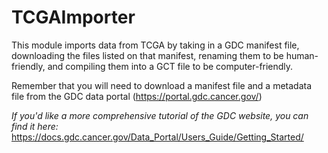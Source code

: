 # TCGAImporter
This module imports data from TCGA by taking in a GDC manifest file, downloading the files listed on that manifest, renaming them to be human-friendly, and compiling them into a GCT file to be computer-friendly.

Remember that you will need to download a manifest file and a metadata file from the GDC data portal (https://portal.gdc.cancer.gov/)

*If you'd like a more comprehensive tutorial of the GDC website, you can find it here:*  https://docs.gdc.cancer.gov/Data_Portal/Users_Guide/Getting_Started/
